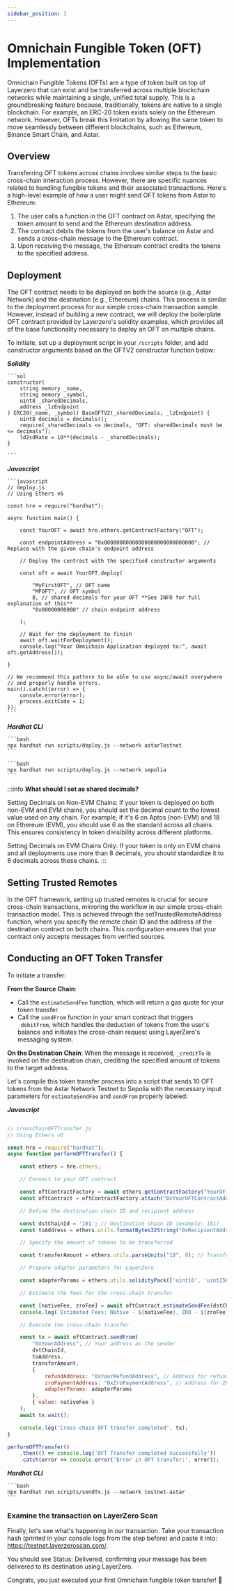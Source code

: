 ```yaml
---
sidebar_position: 3
---
```


# Omnichain Fungible Token (OFT) Implementation

Omnichain Fungible Tokens (OFTs) are a type of token built on top of Layerzero that can exist and be transferred across multiple blockchain networks while maintaining a single, unified total supply. This is a groundbreaking feature because, traditionally, tokens are native to a single blockchain. For example, an ERC-20 token exists solely on the Ethereum network. However, OFTs break this limitation by allowing the same token to move seamlessly between different blockchains, such as Ethereum, Binance Smart Chain, and Astar.

## Overview

Transferring OFT tokens across chains involves similar steps to the basic cross-chain interaction process. However, there are specific nuances related to handling fungible tokens and their associated transactions. Here's a high-level example of how a user might send OFT tokens from Astar to Ethereum:

1. The user calls a function in the OFT contract on Astar, specifying the token amount to send and the Ethereum destination address.
2. The contract debits the tokens from the user's balance on Astar and sends a cross-chain message to the Ethereum contract.
3. Upon receiving the message, the Ethereum contract credits the tokens to the specified address.

## Deployment

The OFT contract needs to be deployed on both the source (e.g., Astar Network) and the destination (e.g., Ethereum) chains. This process is similar to the deployment process for our simple cross-chain transaction sample. However, instead of building a new contract, we will deploy the boilerplate OFT contract provided by Layerzero's solidity examples, which provides all of the base functionality necessary to deploy an OFT on multiple chains.



To initiate, set up a deployment script in your `/scripts` folder, and add constructor arguments based on the OFTV2 constructor function below:

***Solidity***

    ```sol
    constructor(
        string memory _name,
        string memory _symbol,
        uint8 _sharedDecimals,
        address _lzEndpoint
    ) ERC20(_name, _symbol) BaseOFTV2(_sharedDecimals, _lzEndpoint) {
        uint8 decimals = decimals();
        require(_sharedDecimals <= decimals, "OFT: sharedDecimals must be <= decimals");
        ld2sdRate = 10**(decimals - _sharedDecimals);
    }
    
    ```

***Javascript***

    ```javascript
    // deploy.js
    // Using Ethers v6

    const hre = require("hardhat");

    async function main() {

        const YourOFT = await hre.ethers.getContractFactory("OFT");

        const endpointAddress = "0x00000000000000000000000000000"; // Replace with the given chain's endpoint address
        
        // Deploy the contract with the specified constructor arguments
        
        const oft = await YourOFT.deploy(
            
            "MyFirstOFT", // OFT name
            "MFOFT", // OFT symbol
            8, // shared decimals for your OFT **See INFO for full explanation of this**
            "0x00000000000" // chain endpoint address

        );

        // Wait for the deployment to finish
        await oft.waitForDeployment(); 
        console.log("Your Omnichain Application deployed to:", await oft.getAddress());
   
    }

    // We recommend this pattern to be able to use async/await everywhere
    // and properly handle errors.
    main().catch((error) => {
        console.error(error);
        process.exitCode = 1;
    });
    ```

***Hardhat CLI***

    ```bash
    npx hardhat run scripts/deploy.js --network astarTestnet
    ```

    ```bash
    npx hardhat run scripts/deploy.js --network sepolia
    ```

:::info
<b>What should I set as shared decimals?</b>

Setting Decimals on Non-EVM Chains: If your token is deployed on both non-EVM and EVM chains, you should set the decimal count to the lowest value used on any chain. For example, if it's 6 on Aptos (non-EVM) and 18 on Ethereum (EVM), you should use 6 as the standard across all chains. This ensures consistency in token divisibility across different platforms.

Setting Decimals on EVM Chains Only: If your token is only on EVM chains and all deployments use more than 8 decimals, you should standardize it to 8 decimals across these chains.
:::

## Setting Trusted Remotes

In the OFT framework, setting up trusted remotes is crucial for secure cross-chain transactions, mirroring the workflow in our simple cross-chain transaction model. This is achieved through the setTrustedRemoteAddress function, where you specify the remote chain ID and the address of the destination contract on both chains. This configuration ensures that your contract only accepts messages from verified sources.

## Conducting an OFT Token Transfer

To initiate a transfer:

**From the Source Chain**: 
- Call the `estimateSendFee` function, which will return a gas quote for your token transfer.
- Call the `sendFrom` function in your smart contract that triggers `_debitFrom`, which handles the deduction of tokens from the user's balance and initiates the cross-chain request using LayerZero's messaging system.

**On the Destination Chain**: When the message is received, `_creditTo` is invoked on the destination chain, crediting the specified amount of tokens to the target address.

Let's compile this token transfer process into a script that sends 10 OFT tokens from the Astar Network Testnet to Sepolia with the necessary input parameters for `estimateSendFee` and `sendFrom` properly labeled:

***Javascript***

```javascript

// crossChainOFTTransfer.js
// Using Ethers v6

const hre = require("hardhat");
async function performOFTTransfer() {

    const ethers = hre.ethers;

    // Connect to your OFT contract

    const oftContractFactory = await ethers.getContractFactory("YourOFTContract");
    const oftContract = oftContractFactory.attach("0xYourOFTContractAddress"); // Replace with your OFT contract's address

    // Define the destination chain ID and recipient address

    const dstChainId = '101'; // Destination chain ID (example: 101)
    const toAddress = ethers.utils.formatBytes32String("0xRecipientAddress"); // Convert recipient's address to bytes32 format

    // Specify the amount of tokens to be transferred

    const transferAmount = ethers.utils.parseUnits("10", 8); // Transferring 10 tokens with 8 decimals (shared decimals amount)

    // Prepare adapter parameters for LayerZero

    const adapterParams = ethers.utils.solidityPack(['uint16', 'uint256'], [1, 200000]); // Customizing LayerZero's adapter parameters

    // Estimate the fees for the cross-chain transfer

    const [nativeFee, zroFee] = await oftContract.estimateSendFee(dstChainId, toAddress, transferAmount, false, adapterParams); // false indicates no ZRO payment will be made
    console.log(`Estimated Fees: Native - ${nativeFee}, ZRO - ${zroFee}`);

    // Execute the cross-chain transfer

    const tx = await oftContract.sendFrom(
        "0xYourAddress", // Your address as the sender
        dstChainId, 
        toAddress, 
        transferAmount, 
        { 
            refundAddress: "0xYourRefundAddress", // Address for refunded gas to be sent
            zroPaymentAddress: "0xZroPaymentAddress", // Address for ZRO token payment, if used
            adapterParams: adapterParams
        }, 
        { value: nativeFee }
    );
    await tx.wait();

    console.log('Cross-chain OFT transfer completed', tx);
}

performOFTTransfer()
    .then(() => console.log('OFT Transfer completed successfully'))
    .catch(error => console.error('Error in OFT transfer:', error));

```

***Hardhat CLI***

    ```bash
    npx hardhat run scripts/sendTx.js --network testnet-astar
    ```

### Examine the transaction on LayerZero Scan

Finally, let's see what's happening in our transaction. 
Take your transaction hash (printed in your console logs from the step before) and paste it into: https://testnet.layerzeroscan.com/.

You should see Status: Delivered, confirming your message has been delivered to its destination using LayerZero.

Congrats, you just executed your first Omnichain fungible token transfer! 🥳